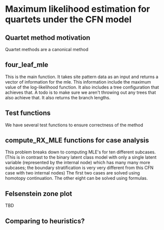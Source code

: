 # Maximum likelihood estimation for quartets under the CFN model

## Quartet method motivation
Quartet methods are a canonical method 

## four_leaf_mle
This is the main function.
It takes site pattern data as an input and returns a vector of information for the mle.
This information include the maximum value of the log-likelihood function. 
It also includes a tree configuration that achieves that. A todo is to make sure we aren't throwing out any trees that also achieve that. 
It also returns the branch lengths. 

## Test functions
We have several test functions to ensure correctness of the method

## compute_RX_MLE functions for case analysis
This problem breaks down to computing MLE's for ten different subcases. (This is in contrast to the binary latent class model with only a single latent variable (represented by the internal node) which has many many more subcases; the boundary stratification is very very different from this CFN case with two internal nodes)
The first two cases are solved using homotopy continuation. 
The other eight can be solved using formulas.

## Felsenstein zone plot 
TBD

## Comparing to heuristics?




